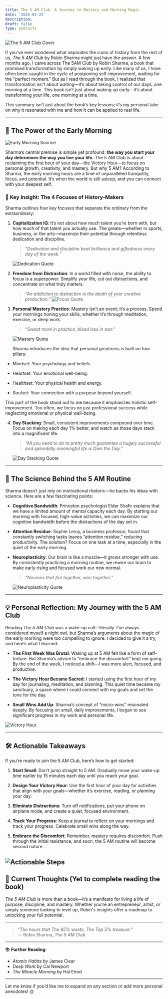 ```yaml
---
title: The 5 AM Club- A Journey to Mastery and Morning Magic
date: '2025-02-25'
description: 
draft: false
type: podcasts
---
```


![The 5 AM Club Cover](https://encrypted-tbn0.gstatic.com/images?q=tbn:ANd9GcSRT8xdNM-PuqyKpXykaXNbvJXojX3D9Y9ivg&s)

If you’ve ever wondered what separates the icons of history from the rest of us, *The 5 AM Club* by Robin Sharma might just have the answer. A few months ago, I came across The 5AM Club by Robin Sharma, a book that promised transformation by simply waking up early. Like many of us, I have often been caught in the cycle of postponing self-improvement, waiting for the "perfect moment." But as I read through the book, I realized that transformation isn’t about waiting—it’s about taking control of our days, one morning at a time. This book isn’t just about waking up early—it’s about transforming your life, one morning at a time. 

This summary isn’t just about the book’s key lessons; it’s my personal take on why it resonated with me and how it can be applied to real life.

---

## 🌅 **The Power of the Early Morning**


![Early Morning Sunrise](https://images.unsplash.com/photo-1498496294664-d9372eb521f3?ixlib=rb-1.2.1&auto=format&fit=crop&w=1950&q=80)

Sharma’s central premise is simple yet profound: **the way you start your day determines the way you live your life.** The 5 AM Club is about reclaiming the first hour of your day—the Victory Hour—to focus on personal growth, creativity, and mastery. But why 5 AM? According to Sharma, the early morning hours are a time of unparalleled tranquility, focus, and potential. It’s when the world is still asleep, and you can connect with your deepest self.


### 🎯 **Key Insight: The 4 Focuses of History-Makers**

Sharma outlines four key focuses that separate the ordinary from the extraordinary:

1. **Capitalization IQ**: It’s not about how much talent you’re born with, but how much of that talent you actually use. The greats—whether in sports, business, or the arts—maximize their potential through relentless dedication and discipline.
   
   > *“Dedication and discipline beat brilliance and giftedness every day of the week.”*

   ![Dedication Quote](https://images.unsplash.com/photo-1506126613408-eca07ce68773?ixlib=rb-1.2.1&auto=format&fit=crop&w=1950&q=80)

2. **Freedom from Distraction**: In a world filled with noise, the ability to focus is a superpower. Simplify your life, cut out distractions, and concentrate on what truly matters.

   > *“An addiction to distraction is the death of your creative production.”*
   ![Focus Quote](https://images.unsplash.com/photo-1498050108023-c5249f4df085?ixlib=rb-1.2.1&auto=format&fit=crop&w=1950&q=80)

3. **Personal Mastery Practice**: Mastery isn’t an event; it’s a process. Spend your mornings honing your skills, whether it’s through meditation, exercise, or deep work.

   > *“Sweat more in practice, bleed less in war.”*

   ![Mastery Quote](https://images.unsplash.com/photo-1517457373958-b7bdd4587205?ixlib=rb-1.2.1&auto=format&fit=crop&w=1950&q=80)

   Sharma introduces the idea that personal greatness is built on four pillars:

- Mindset: Your psychology and beliefs.

- Heartset: Your emotional well-being.

- Healthset: Your physical health and energy.

- Soulset: Your connection with a purpose beyond yourself.

This part of the book stood out to me because it emphasizes holistic self-improvement. Too often, we focus on just professional success while neglecting emotional or physical well-being.

4. **Day Stacking**: Small, consistent improvements compound over time. Focus on making each day 1% better, and watch as those days stack into a magnificent life.

   > *“All you need to do to pretty much guarantee a hugely successful and splendidly meaningful life is Own the Day.”*

   ![Day Stacking Quote](https://images.unsplash.com/photo-1497032628192-86f99bcd76bc?ixlib=rb-1.2.1&auto=format&fit=crop&w=1950&q=80)

---

## 🧠 **The Science Behind the 5 AM Routine**

Sharma doesn’t just rely on motivational rhetoric—he backs his ideas with science. Here are a few fascinating points:

- **Cognitive Bandwidth**: Princeton psychologist Eldar Shafir explains that we have a limited amount of mental capacity each day. By starting our morning with focused, high-value activities, we can maximize our cognitive bandwidth before the distractions of the day set in.

- **Attention Residue**: Sophie Leroy, a business professor, found that constantly switching tasks leaves “attention residue,” reducing productivity. The solution? Focus on one task at a time, especially in the quiet of the early morning.

- **Neuroplasticity**: Our brain is like a muscle—it grows stronger with use. By consistently practicing a morning routine, we rewire our brain to make early rising and focused work our new normal.

   > *“Neurons that fire together, wire together.”*

   ![Neuroplasticity Quote](https://images.unsplash.com/photo-1517842645767-c639042777e0?ixlib=rb-1.2.1&auto=format&fit=crop&w=1950&q=80)

---

## 💡 **Personal Reflection: My Journey with the 5 AM Club**

Reading *The 5 AM Club* was a wake-up call—literally. I’ve always considered myself a night owl, but Sharma’s arguments about the magic of the early morning were too compelling to ignore. I decided to give it a try, and here’s what I learned:

- **The First Week Was Brutal**: Waking up at 5 AM felt like a form of self-torture. But Sharma’s advice to “embrace the discomfort” kept me going. By the end of the week, I noticed a shift—I was more alert, focused, and productive.

- **The Victory Hour Became Sacred**: I started using the first hour of my day for journaling, meditation, and planning. This quiet time became my sanctuary, a space where I could connect with my goals and set the tone for the day.

- **Small Wins Add Up**: Sharma’s concept of “micro-wins” resonated deeply. By focusing on small, daily improvements, I began to see significant progress in my work and personal life.

![Victory Hour](https://images.unsplash.com/photo-1506784365847-bbad939e9335?ixlib=rb-1.2.1&auto=format&fit=crop&w=1950&q=80)

---

## 🛠️ **Actionable Takeaways**

If you’re ready to join the 5 AM Club, here’s how to get started:

1. **Start Small**: Don’t jump straight to 5 AM. Gradually move your wake-up time earlier by 15 minutes each day until you reach your goal.

2. **Design Your Victory Hour**: Use the first hour of your day for activities that align with your goals—whether it’s exercise, reading, or planning your day.

3. **Eliminate Distractions**: Turn off notifications, put your phone on airplane mode, and create a quiet, focused environment.

4. **Track Your Progress**: Keep a journal to reflect on your mornings and track your progress. Celebrate small wins along the way.

5. **Embrace the Discomfort**: Remember, mastery requires discomfort. Push through the initial resistance, and soon, the 5 AM routine will become second nature.

![Actionable Steps](https://images.unsplash.com/photo-1506784983877-45594efa4cbe?ixlib=rb-1.2.1&auto=format&fit=crop&w=1950&q=80)
---

## 🌟 **Current Thoughts (Yet to complete reading the book)**

*The 5 AM Club* is more than a book—it’s a manifesto for living a life of purpose, discipline, and mastery. Whether you’re an entrepreneur, artist, or simply someone looking to level up, Robin's insights offer a roadmap to unlocking your full potential. 

---

> *“The hours that The 95% waste, The Top 5% treasure.”*  
> — Robin Sharma, *The 5 AM Club*

---

📚 **Further Reading**:  
- *Atomic Habits* by James Clear  
- *Deep Work* by Cal Newport  
- *The Miracle Morning* by Hal Elrod  

---

Let me know if you’d like me to expand on any section or add more personal anecdotes! 🌞
